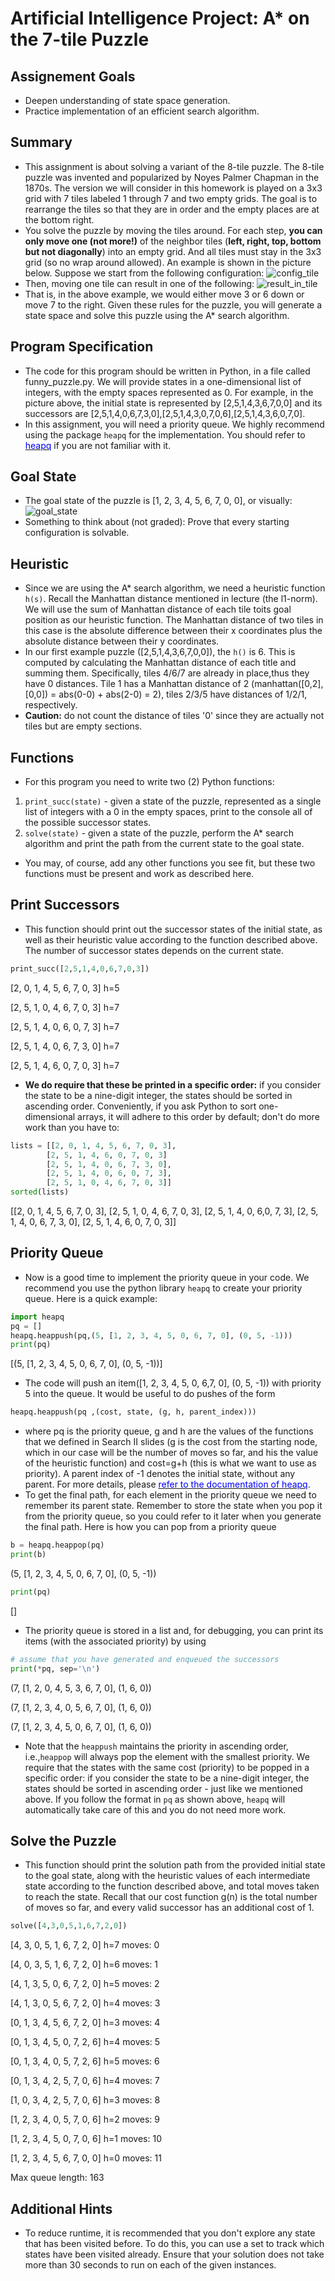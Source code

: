 # Artificial Intelligence Project: A* on the 7-tile Puzzle
## Assignement Goals
* Deepen understanding of state space generation.
* Practice implementation of an efficient search algorithm.
## Summary 
* This assignment is about solving a variant of the 8-tile puzzle. The 8-tile puzzle was invented and popularized by Noyes Palmer Chapman in the 1870s. The version we will consider in this homework is played on a 3x3 grid with 7 tiles labeled 1 through 7 and two empty grids. The goal is to rearrange the tiles so that they are in order and the empty places are at the bottom right.
* You solve the puzzle by moving the tiles around. For each step, **you can only move one (not more!)** of the neighbor tiles (**left, right, top, bottom but not diagonally**) into an empty grid. And all tiles must stay in the 3x3 grid (so no wrap around allowed). An example is shown in the picture below. Suppose we start from the following configuration:
![config_tile](config_tile.png)
* Then, moving one tile can result in one of the following:
![result_in_tile](result_in_tile.png)
* That is, in the above example, we would either move 3 or 6 down or move 7 to the right. Given these rules for the puzzle, you will generate a state space and solve this puzzle using the A* search algorithm.
## Program Specification
* The code for this program should be written in Python, in a file called funny_puzzle.py. We will provide states in a one-dimensional list of integers, with the empty spaces represented as 0. For example, in the picture above, the initial state is represented by [2,5,1,4,3,6,7,0,0] and its successors are [2,5,1,4,0,6,7,3,0],[2,5,1,4,3,0,7,0,6],[2,5,1,4,3,6,0,7,0].
* In this assignment, you will need a priority queue. We highly recommend using the package `heapq` for the implementation. You should refer to [<span style="color:blue">heapq</span>](https://docs.python.org/3/library/heapq.html) if you are not familiar with it.
## Goal State
* The goal state of the puzzle is [1, 2, 3, 4, 5, 6, 7, 0, 0], or visually:
![goal_state](goal_state.png)
* Something to think about (not graded): Prove that every starting configuration is solvable.
## Heuristic
* Since we are using the A* search algorithm, we need a heuristic function `h(s)`. Recall the Manhattan distance mentioned in lecture (the l1-norm). We will use the sum of Manhattan distance of each tile toits goal position as our heuristic function. The Manhattan distance of two tiles in this case is the absolute difference between their x coordinates plus the absolute distance between their y coordinates.
* In our first example puzzle ([2,5,1,4,3,6,7,0,0]), the `h()` is 6. This is computed by calculating the Manhattan distance of each title and summing them. Specifically, tiles 4/6/7 are already in place,thus they have 0 distances. Tile 1 has a Manhattan distance of 2 (manhattan([0,2], [0,0]) = abs(0-0) + abs(2-0) = 2), tiles 2/3/5 have distances of 1/2/1, respectively.
* **Caution:** do not count the distance of tiles '0' since they are actually not tiles but are empty sections.
## Functions
* For this program you need to write two (2) Python functions:
1. `print_succ(state)` - given a state of the puzzle, represented as a single list of integers with a 0 in the empty spaces, print to the console all of the possible successor states.
2. `solve(state)` - given a state of the puzzle, perform the A* search algorithm and print the path from the current state to the goal state.
* You may, of course, add any other functions you see fit, but these two functions must be present and work as described here.
## Print Successors
* This function should print out the successor states of the initial state, as well as their heuristic value according to the function described above. The number of successor states depends on the current state.
```python
print_succ([2,5,1,4,0,6,7,0,3])
```
[2, 0, 1, 4, 5, 6, 7, 0, 3] h=5

[2, 5, 1, 0, 4, 6, 7, 0, 3] h=7

[2, 5, 1, 4, 0, 6, 0, 7, 3] h=7

[2, 5, 1, 4, 0, 6, 7, 3, 0] h=7

[2, 5, 1, 4, 6, 0, 7, 0, 3] h=7

* **We do require that these be printed in a specific order:** if you consider the state to be a nine-digit integer, the states should be sorted in ascending order. Conveniently, if you ask Python to sort one-dimensional arrays, it will adhere to this order by default; don't do more work than you have to:
```python
lists = [[2, 0, 1, 4, 5, 6, 7, 0, 3],
        [2, 5, 1, 4, 6, 0, 7, 0, 3]
        [2, 5, 1, 4, 0, 6, 7, 3, 0],
        [2, 5, 1, 4, 0, 6, 0, 7, 3],
        [2, 5, 1, 0, 4, 6, 7, 0, 3]]
sorted(lists)
```
[[2, 0, 1, 4, 5, 6, 7, 0, 3], [2, 5, 1, 0, 4, 6, 7, 0, 3], [2, 5, 1, 4, 0, 6,0, 7, 3], [2, 5, 1, 4, 0, 6, 7, 3, 0], [2, 5, 1, 4, 6, 0, 7, 0, 3]]

## Priority Queue
* Now is a good time to implement the priority queue in your code. We recommend you use the python library `heapq` to create your priority queue. Here is a quick example:
```python
import heapq
pq = []
heapq.heappush(pq,(5, [1, 2, 3, 4, 5, 0, 6, 7, 0], (0, 5, -1)))
print(pq)
```
[(5, [1, 2, 3, 4, 5, 0, 6, 7, 0], (0, 5, -1))]
* The code will push an item([1, 2, 3, 4, 5, 0, 6,7, 0], (0, 5, -1)) with priority 5 into the queue. It would be useful to do pushes of the form
```python
heapq.heappush(pq ,(cost, state, (g, h, parent_index)))
```
* where pq is the priority queue, g and h are the values of the functions that we defined in Search II slides (g is the cost from the starting node, which in our case will be the number of moves so far, and his the value of the heuristic function) and cost=g+h (this is what we want to use as priority). A parent index of -1 denotes the initial state, without any parent. For more details, please [<span style="color:blue">refer to the documentation of heapq</span>](https://docs.python.org/3/library/heapq.html).
* To get the final path, for each element in the priority queue we need to remember its parent state. Remember to store the state when you pop it from the priority queue, so you could refer to it later when you generate the final path. Here is how you can pop from a priority queue
```python
b = heapq.heappop(pq)
print(b)
```
(5, [1, 2, 3, 4, 5, 0, 6, 7, 0], (0, 5, -1))
```python
print(pq)
```
[]
* The priority queue is stored in a list and, for debugging, you can print its items (with the associated priority) by using
```python
# assume that you have generated and enqueued the successors
print(*pq, sep='\n')
```
(7, [1, 2, 0, 4, 5, 3, 6, 7, 0], (1, 6, 0))

(7, [1, 2, 3, 4, 0, 5, 6, 7, 0], (1, 6, 0))

(7, [1, 2, 3, 4, 5, 0, 6, 7, 0], (1, 6, 0))
* Note that the `heappush` maintains the priority in ascending order, i.e.,`heappop` will always pop the element with the smallest priority. We require that the states with the same cost (priority) to be popped in a specific order: if you consider the state to be a nine-digit integer, the states should be sorted in ascending order - just like we mentioned above. If you follow the format in `pq` as shown above, `heapq` will automatically take care of this and you do not need more work.
## Solve the Puzzle
* This function should print the solution path from the provided initial state to the goal state, along with the heuristic values of each intermediate state according to the function described above, and total moves taken to reach the state. Recall that our cost function g(n) is the total number of moves so far, and every valid successor has an additional cost of 1.
```python
solve([4,3,0,5,1,6,7,2,0])
```
[4, 3, 0, 5, 1, 6, 7, 2, 0] h=7 moves: 0

[4, 0, 3, 5, 1, 6, 7, 2, 0] h=6 moves: 1

[4, 1, 3, 5, 0, 6, 7, 2, 0] h=5 moves: 2

[4, 1, 3, 0, 5, 6, 7, 2, 0] h=4 moves: 3

[0, 1, 3, 4, 5, 6, 7, 2, 0] h=3 moves: 4

[0, 1, 3, 4, 5, 0, 7, 2, 6] h=4 moves: 5

[0, 1, 3, 4, 0, 5, 7, 2, 6] h=5 moves: 6

[0, 1, 3, 4, 2, 5, 7, 0, 6] h=4 moves: 7

[1, 0, 3, 4, 2, 5, 7, 0, 6] h=3 moves: 8

[1, 2, 3, 4, 0, 5, 7, 0, 6] h=2 moves: 9

[1, 2, 3, 4, 5, 0, 7, 0, 6] h=1 moves: 10

[1, 2, 3, 4, 5, 6, 7, 0, 0] h=0 moves: 11

Max queue length: 163
## Additional Hints
* To reduce runtime, it is recommended that you don't explore any state that has been visited before. To do this, you can use a set to track which states have been visited already. Ensure that your solution does not take more than 30 seconds to run on each of the given instances.